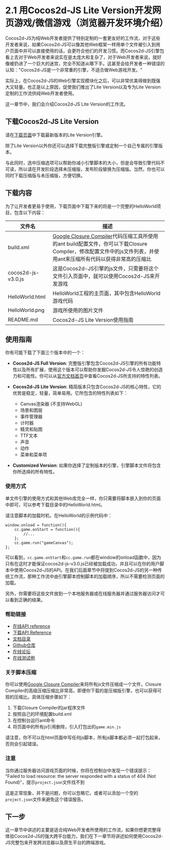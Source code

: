 # 2.1 用Cocos2d-JS Lite Version开发网页游戏/微信游戏（浏览器开发环境介绍）

Cocos2d-JS为纯Web开发者提供了特别定制的一套更友好的工作流，对于这些开发者来说，如果Cocos2d-JS可以像其他Web框架一样用单个文件被引入到用户页面中并可以直接使用的话，会更符合他们的开发习惯。而Cocos2d-JS引擎包看上去对于Web开发者来说实在是太庞大和复杂了，对于Web开发者来说，就好像被扔进了一个巨大的迷宫，完全不知道从哪下手。这甚至会给开发者一种错误的认知："Cocos2d-JS是一个非常重的引擎，不适合做Web游戏开发。"

实际上，在Cocos2d-JS的Web引擎实现模块化之后，可以非常优美得做到既强大又轻量。也正是以上原因，促使我们推出了Lite Version以及专为Lite Version定制的工作流供纯Web开发者使用。

这一章节中，我们会介绍Cocos2d-JS Lite Version的工作流。

## 下载Cocos2d-JS Lite Version

请在[下载页面](http://cn.cocos2d-x.org/download/)中下载最新版本的Lite Version引擎。

除了Lite Version以外你还可以选择下载完整版引擎或定制一个自己专属的引擎版本。

与此同时，选中压缩选项可以帮助你减小引擎脚本的大小，但是会导致引擎代码不可读，所以请在开发阶段选择未压缩版，发布阶段替换为压缩版。当然，你也可以同时下载压缩版与未压缩版，方便切换。

## 下载内容

为了让开发者更易于使用，下载页面中下载下来的将是一个完整的HelloWorld项目，包含以下内容：

|文件名|描述|
|---------|---------|
|build.xml|[Google Closure Compiler](https://developers.google.com/closure/compiler/)代码压缩工具所使用的ant build配置文件，你可以下载Closure Compiler，修改配置文件中的js文件列表，并使用ant来压缩所有代码以获得非常高的压缩比|
|cocos2d-js-v3.0.js|这是Cocos2d-JS引擎的js文件，只需要将这个文件引入页面中，就可以使用Cocos2d-JS来开发游戏|
|HelloWorld.html|HelloWorld工程的主页面，其中包含HelloWorld游戏代码|
|HelloWorld.png|游戏所使用的图片文件|
|README.md|Cocos2d-JS Lite Version使用指南|

## 使用指南

你有可能下载了下面三个版本中的一个：

- **Cocos2d-JS Full Version**: 完整版引擎包含Cocos2d-JS引擎的所有功能特性以及所有扩展，使用这个版本可以帮助你发掘Cocos2d-JS令人惊艳的创造力和可能性。你可以从[官方文档首页](http://www.cocos2d-x.org/docs/manual/framework/html5/zh)中查看Cocos2d-JS所支持的特性列表。

- **Cocos2d-JS Lite Version**: 精简版本只包含Cocos2d-JS的核心特性，它的优势是稳定，轻量，简单易用。它所包含的特性列表如下：
    + Canvas渲染器 (不支持WebGL)
    + 场景和图层
    + 事件管理器
    + 计时器
    + 精灵和贴图
    + TTF文本
    + 声音
    + 动作
    + 菜单和菜单项

- **Customized Version**: 如果你选择了定制版本的引擎，引擎脚本文件将包含你所选择的所有特性。

### 使用方式

单文件引擎的使用方式和其他Web库完全一样，你只需要将脚本嵌入到你的页面中即可，可以参考下载目录中的HelloWorld.html。

请注意脚本的加载时机，在HelloWorld的示例代码中：

```
window.onload = function(){
    cc.game.onStart = function(){
        //...
    };
    cc.game.run("gameCanvas");
};
```

可以看到，`cc.game.onStart`和`cc.game.run`都在window的onload函数中，因为只有在这时才能保证cocos2d-js-v3.0.js已经被加载成功，并且可以在你的用户脚本中使用Cocos2d-JS的API。在我们后面章节中将提到Cocos2d-JS的另一种传统工作流，那种工作流中由引擎脚本控制脚本的加载顺序，所以不需要检测页面的加载。

另外，你需要将这些文件放到一个本地服务器或在线服务器并通过服务器访问才可以看到正确的结果。

### 帮助链接

- [在线API reference](http://www.cocos2d-x.org/reference/html5-js/V3.0/index.html)
- [下载API Reference](http://www.cocos2d-x.org/filedown/Cocos2d-JS-v3.0-API.zip)
- [文档目录](http://cocos2d-x.org/docs/manual/framework/html5/en)
- [Github仓库](https://github.com/cocos2d/cocos2d-js)
- [在线论坛](http://www.cocoachina.com/bbs/thread.php?fid=59)
- [在线测试例](http://cocos2d-x.org/js-tests/)

### 关于脚本压缩

你可以使用[Google Closure Compiler](https://developers.google.com/closure/compiler/)来将所有js文件压缩成一个文件，Closure Compiler的高级压缩压缩比非常高，即便你下载的是压缩版引擎，也可以获得可观的压缩比。具体压缩步骤如下：

1. 下载Closure Compiler的jar程序文件
2. 按照自己的环境配置build.xml
3. 在控制台运行ant命令
4. 将页面中的所有js引用删除，引入打包出的`game.min.js`

请注意，你不可以在html页面中写任何js脚本，所有js脚本都必须一起打包起来，否则会引起错误。

### 注意

当你通过服务器访问游戏页面的时候，你将在控制台中发现一个错误提示：
"Failed to load resource: the server responded with a status of 404 (Not Found)"，提示`project.json`文件找不到

这是正常现象，并不是问题，你可以忽略它。或者可以添加一个空的`project.json`文件来避免这个错误报告。

## 下一步

这一章节中讲述的主要是适合纯Web开发者所使用的工作流，如果你想更完整得体验Cocos2d-JS的强大跨平台能力，我们在下一章节将讲述如何使用Cocos2d-JS完整包来开发跨浏览器以及原生平台的跨端游戏。
